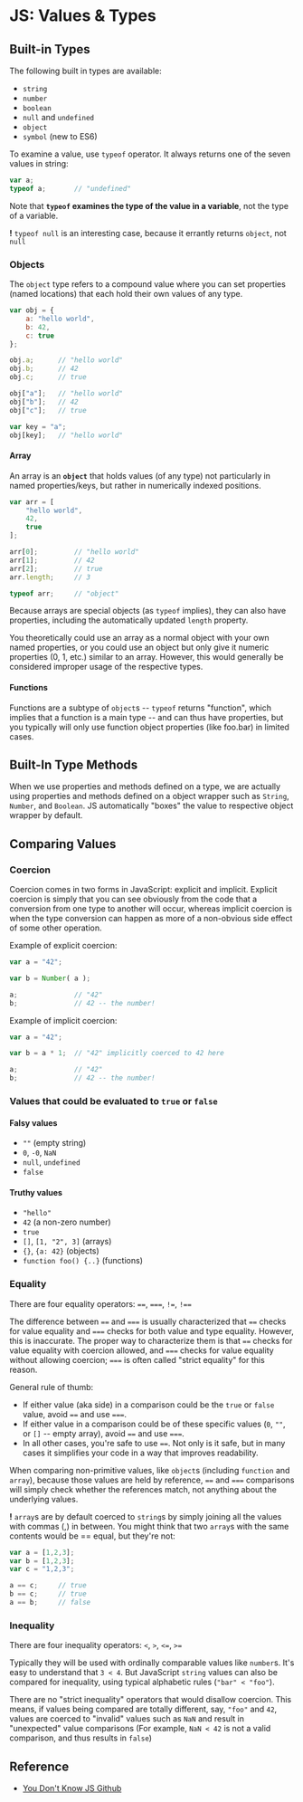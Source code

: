 # JS: Values & Types

## Built-in Types
The following built in types are available:
- `string`
- `number`
- `boolean`
- `null` and `undefined`
- `object`
- `symbol` (new to ES6)

To examine a value, use `typeof` operator. It always returns one of the seven values in string:
```javascript
var a;
typeof a;       // "undefined"
```
Note that **`typeof` examines the type of the value in a variable**, not the type of a variable.

**!** `typeof null` is an interesting case, because it errantly returns `object`, not `null`

### Objects
The `object` type refers to a compound value where you can set properties (named locations) that each hold their own values of any type.
```javascript
var obj = {
    a: "hello world",
    b: 42,
    c: true
};

obj.a;      // "hello world"
obj.b;      // 42
obj.c;      // true

obj["a"];   // "hello world"
obj["b"];   // 42
obj["c"];   // true

var key = "a";
obj[key];   // "hello world"
```

#### Array
An array is an **`object`** that holds values (of any type) not particularly in named properties/keys, but rather in numerically indexed positions.

```javascript
var arr = [
    "hello world",
    42,
    true
];

arr[0];         // "hello world"
arr[1];         // 42
arr[2];         // true
arr.length;     // 3

typeof arr;     // "object"
```

Because arrays are special objects (as `typeof` implies), they can also have properties, including the automatically updated `length` property.

You theoretically could use an array as a normal object with your own named properties, or you could use an object but only give it numeric properties (0, 1, etc.) similar to an array. However, this would generally be considered improper usage of the respective types.

#### Functions
Functions are a subtype of `object`s -- `typeof` returns "function", which implies that a function is a main type -- and can thus have properties, but you typically will only use function object properties (like foo.bar) in limited cases.

## Built-In Type Methods
When we use properties and methods defined on a type, we are actually using properties and methods defined on a object wrapper such as `String`, `Number`, and `Boolean`. JS automatically "boxes" the value to respective object wrapper by default.

## Comparing Values
### Coercion
Coercion comes in two forms in JavaScript: explicit and implicit. Explicit coercion is simply that you can see obviously from the code that a conversion from one type to another will occur, whereas implicit coercion is when the type conversion can happen as more of a non-obvious side effect of some other operation.

Example of explicit coercion:
```javascript
var a = "42";

var b = Number( a );

a;              // "42"
b;              // 42 -- the number!
```

Example of implicit coercion:
```javascript
var a = "42";

var b = a * 1;  // "42" implicitly coerced to 42 here

a;              // "42"
b;              // 42 -- the number!
```

### Values that could be evaluated to `true` or `false`
#### Falsy values
- `""` (empty string)
- `0`, `-0`, `NaN`
- `null`, `undefined`
- `false`

#### Truthy values
- `"hello"`
- `42` (a non-zero number)
- `true`
- `[]`, `[1, "2", 3]` (arrays)
- `{}`, `{a: 42}` (objects)
- `function foo() {..}` (functions)

### Equality
There are four equality operators: `==`, `===`, `!=`, `!==`

The difference between `==` and `===` is usually characterized that `==` checks for value equality and `===` checks for both value and type equality. However, this is inaccurate. The proper way to characterize them is that `==` checks for value equality with coercion allowed, and `===` checks for value equality without allowing coercion; `===` is often called "strict equality" for this reason.

General rule of thumb: 
- If either value (aka side) in a comparison could be the `true` or `false` value, avoid `==` and use `===`.
- If either value in a comparison could be of these specific values (`0`, `""`, or `[]` -- empty array), avoid `==` and use `===`.
- In all other cases, you're safe to use `==`. Not only is it safe, but in many cases it simplifies your code in a way that improves readability.

When comparing non-primitive values, like `object`s (including `function` and `array`), because those values are held by reference, `==` and `===` comparisons will simply check whether the references match, not anything about the underlying values.

**!** `array`s are by default coerced to `string`s by simply joining all the values with commas (,) in between. You might think that two `array`s with the same contents would be == equal, but they're not:

```javascript
var a = [1,2,3];
var b = [1,2,3];
var c = "1,2,3";

a == c;     // true
b == c;     // true
a == b;     // false
```

### Inequality
There are four inequality operators: `<`, `>`, `<=`, `>=`

Typically they will be used with ordinally comparable values like `number`s. It's easy to understand that `3 < 4`. But JavaScript `string` values can also be compared for inequality, using typical alphabetic rules (`"bar" < "foo"`).

There are no "strict inequality" operators that would disallow coercion. This means, if values being compared are totally different, say, `"foo"` and `42`, values are coerced to "invalid" values such as `NaN` and result in "unexpected" value comparisons (For example, `NaN < 42` is not a valid comparison, and thus results in `false`)

## Reference
- [You Don't Know JS Github](https://github.com/getify/You-Dont-Know-JS)
